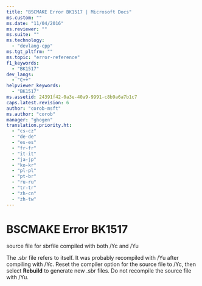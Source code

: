 ```yaml
---
title: "BSCMAKE Error BK1517 | Microsoft Docs"
ms.custom: ""
ms.date: "11/04/2016"
ms.reviewer: ""
ms.suite: ""
ms.technology: 
  - "devlang-cpp"
ms.tgt_pltfrm: ""
ms.topic: "error-reference"
f1_keywords: 
  - "BK1517"
dev_langs: 
  - "C++"
helpviewer_keywords: 
  - "BK1517"
ms.assetid: 24391f42-0a3e-40a9-9991-c8b9a6a7b1c7
caps.latest.revision: 6
author: "corob-msft"
ms.author: "corob"
manager: "ghogen"
translation.priority.ht: 
  - "cs-cz"
  - "de-de"
  - "es-es"
  - "fr-fr"
  - "it-it"
  - "ja-jp"
  - "ko-kr"
  - "pl-pl"
  - "pt-br"
  - "ru-ru"
  - "tr-tr"
  - "zh-cn"
  - "zh-tw"
---
```

# BSCMAKE Error BK1517
source file for sbrfile compiled with both /Yc and /Yu  
  
 The .sbr file refers to itself. It was probably recompiled with /Yu after compiling with /Yc. Reset the compiler option for the source file to /Yc, then select **Rebuild** to generate new .sbr files. Do not recompile the source file with /Yu.
